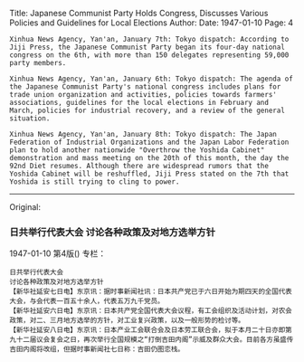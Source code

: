 Title: Japanese Communist Party Holds Congress, Discusses Various Policies and Guidelines for Local Elections
Author:
Date: 1947-01-10
Page: 4

    Xinhua News Agency, Yan'an, January 7th: Tokyo dispatch: According to Jiji Press, the Japanese Communist Party began its four-day national congress on the 6th, with more than 150 delegates representing 59,000 party members.

    Xinhua News Agency, Yan'an, January 6th: Tokyo dispatch: The agenda of the Japanese Communist Party's national congress includes plans for trade union organization and activities, policies towards farmers' associations, guidelines for the local elections in February and March, policies for industrial recovery, and a review of the general situation.

    Xinhua News Agency, Yan'an, January 8th: Tokyo dispatch: The Japan Federation of Industrial Organizations and the Japan Labor Federation plan to hold another nationwide "Overthrow the Yoshida Cabinet" demonstration and mass meeting on the 20th of this month, the day the 92nd Diet resumes. Although there are widespread rumors that the Yoshida Cabinet will be reshuffled, Jiji Press stated on the 7th that Yoshida is still trying to cling to power.



<hr /> 

Original: 


### 日共举行代表大会  讨论各种政策及对地方选举方针

1947-01-10
第4版()
专栏：

    日共举行代表大会
    讨论各种政策及对地方选举方针
    【新华社延安七日电】东京讯：据时事新闻社讯：日本共产党已于六日开始为期四天的全国代表大会，与会代表一百五十余人，代表五万九千党员。
    【新华社延安六日电】东京讯：日本共产党全国代表大会议程，有工会组织及活动计划，对农会政策，对二、三月地方选举的方针，对工业复兴政策，以及一般形势的检讨等。
    【新华社延安八日电】东京讯：日本产业工会联合会及日本劳工联合会，拟于本月二十日亦即第九十二届议会复会之日，再次举行全国规模之“打倒吉田内阁”示威及群众大会。目前各方虽盛传吉田内阁将改组，但据时事新闻社七日称：吉田仍图恋栈。
